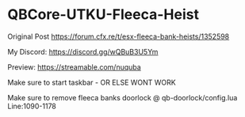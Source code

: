 # QBCore-UTKU-Fleeca-Heist

Original Post
https://forum.cfx.re/t/esx-fleeca-bank-heists/1352598

My Discord:
https://discord.gg/wQBuB3U5Ym

Preview:
https://streamable.com/nuquba

Make sure to start taskbar - OR ELSE WONT WORK





Make sure to remove fleeca banks doorlock @ qb-doorlock/config.lua Line:1090-1178
